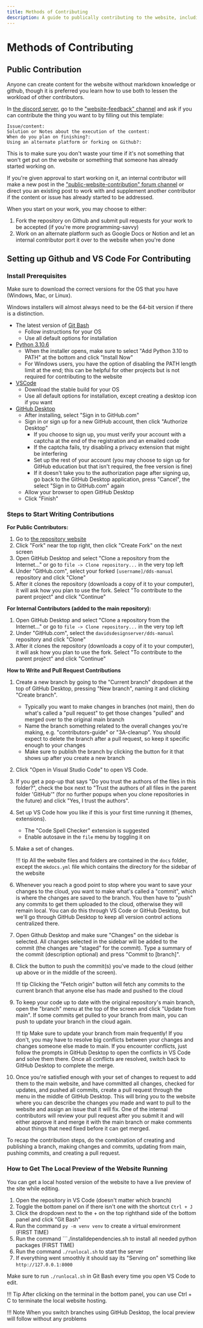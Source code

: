 ```yaml
---
title: Methods of Contributing
description: A guide to publically contributing to the website, including setting up an IDE and local preview for editing.
---
```


# Methods of Contributing

## Public Contribution
Anyone can create content for the website without markdown knowledge or github, though it is preferred you learn how to use both to lessen the workload of other contributors.

In [the discord server](https://discord.gg/jHXTdNjYCg), go to the ["website-feedback" channel](https://discord.com/channels/1120162219502608426/1233961750639018104) and ask if you can contribute the thing you want to by filling out this template:

    Issue/content:
    Solution or Notes about the execution of the content:
    When do you plan on finishing?:
    Using an alternate platform or forking on Github?:

This is to make sure you don't waste your time if it's not something that won't get put on the website or something that someone has already started working on.

If you're given approval to start working on it, an internal contributor will make a new post in the ["public-website-contribution" forum channel](https://discord.com/channels/1120162219502608426/1233993910817259663) or direct you an existing post to work with and supplement another contributor if the content or issue has already started to be addressed.

When you start on your work, you may choose to either:

1. Fork the repository on Github and submit pull requests for your work to be accepted (if you're more programming-savvy)
2. Work on an alternate platform such as Google Docs or Notion and let an internal contributor port it over to the website when you're done

## Setting up Github and VS Code For Contributing
### Install Prerequisites
Make sure to download the correct versions for the OS that you have (Windows, Mac, or Linux).

Windows installers will almost always need to be the 64-bit version if there is a distinction.

- The latest version of [Git Bash](https://git-scm.com/downloads)
    - Follow instructions for your OS
    - Use all default options for installation
- [Python 3.10.6](https://www.python.org/downloads/release/python-3106/) 
    - When the installer opens, make sure to select "Add Python 3.10 to PATH" at the bottom and click "Install Now"
    - For Windows users, you have the option of disabling the PATH length limit at the end; this can be helpful for other projects but is not required for contributing to the website
- [VSCode](https://code.visualstudio.com/)
    - Download the stable build for your OS
    - Use all default options for installation, except creating a desktop icon if you want
- [GitHub Desktop](https://desktop.github.com/)
    - After installing, select "Sign in to GitHub.com"
    - Sign in or sign up for a new GitHub account, then click "Authorize Desktop"
        - If you choose to sign up, you must verify your account with a captcha at the end of the registration and an emailed code
        - If the captcha fails, try disabling a privacy extension that might be interfering
        - Set up the rest of your account (you may choose to sign up for GitHub education but that isn't required, the free version is fine)
        - If it doesn't take you to the authorization page after signing up, go back to the GitHub Desktop application, press "Cancel", the select "Sign in to GitHub.com" again
    - Allow your browser to open GitHub Desktop
    - Click "Finish"
    

### Steps to Start Writing Contributions

**For Public Contributors:**

1. Go to [the repository website](https://github.com/davidsdesignserver/dds-manual)
2. Click "Fork" near the top right, then click "Create Fork" on the next screen
3. Open GitHub Desktop and select "Clone a repository from the Internet..." or go to ```file -> Clone repository...``` in the very top left
4. Under "GitHub.com", select your forked ```[username]/dds-manual``` repository  and click "Clone"
5. After it clones the repository (downloads a copy of it to your computer), it will ask how you plan to use the fork. Select "To contribute to the parent project" and click "Continue"

**For Internal Contributors (added to the main repository):**

1. Open GitHub Desktop and select "Clone a repository from the Internet..." or go to ```file -> Clone repository...``` in the very top left
2. Under "GitHub.com", select the ```davidsdesignserver/dds-manual``` repository and click "Clone"
3. After it clones the repository (downloads a copy of it to your computer), it will ask how you plan to use the fork. Select "To contribute to the parent project" and click "Continue"

**How to Write and Pull Request Contributions**

1. Create a new branch by going to the "Current branch" dropdown at the top of GitHub Desktop, pressing "New branch", naming it and clicking "Create branch".
    - Typically you want to make changes in branches (not main), then do what's called a "pull request" to get those changes "pulled" and merged over to the original main branch
    - Name the branch something related to the overall changes you're making, e.g. "contributors-guide" or "3A-cleanup". You should expect to delete the branch after a pull request, so keep it specific enough to your changes
    - Make sure to publish the branch by clicking the button for it that shows up after you create a new branch
2. Click "Open in Visual Studio Code" to open VS Code.
3. If you get a pop-up that says "Do you trust the authors of the files in this folder?", check the box next to "Trust the authors of all files in the parent folder 'GitHub'" (for no further popups when you clone repositories in the future) and click "Yes, I trust the authors".
4. Set up VS Code how you like if this is your first time running it (themes, extensions).
    - The "Code Spell Checker" extension is suggested
    - Enable autosave in the ```file``` menu by toggling it on
5. Make a set of changes.

    !!! tip
        All the website files and folders are contained in the ```docs``` folder, except the ```mkdocs.yml``` file which contains the directory for the sidebar of the website

6. Whenever you reach a good point to stop where you want to save your changes to the cloud, you want to make what's called a "commit", which is where the changes are saved to the branch. You then have to "push" any commits to get them uploaded to the cloud, otherwise they will remain local. You can do this through VS Code or GitHub Desktop, but we'll go through GitHub Desktop to keep all version control actions centralized there.
7. Open Github Desktop and make sure "Changes" on the sidebar is selected. All changes selected in the sidebar will be added to the commit (the changes are "staged" for the commit). Type a summary of the commit (description optional) and press "Commit to [branch]".
8. Click the button to push the commit(s) you've made to the cloud (either up above or in the middle of the screen).

    !!! tip
        Clicking the "Fetch origin" button will fetch any commits to the current branch that anyone else has made and pushed to the cloud

9. To keep your code up to date with the original repository's main branch, open the "branch" menu at the top of the screen and click "Update from main". If some commits get pulled to your branch from main, you can push to update your branch in the cloud again.

    !!! tip
        Make sure to update your branch from main frequently! If you don't, you may have to resolve big conflicts between your changes and changes someone else made to main. If you encounter conflicts, just follow the prompts in GitHub Desktop to open the conflicts in VS Code and solve them there. Once all conflicts are resolved, switch back to GitHub Desktop to complete the merge.

10. Once you're satisfied enough with your set of changes to request to add them to the main website, and have committed all changes, checked for updates, and pushed all commits, create a pull request through the menu in the middle of GitHub Desktop. This will bring you to the website where you can describe the changes you made and want to pull to the website and assign an issue that it will fix. One of the internal contributors will review your pull request after you submit it and will either approve it and merge it with the main branch or make comments about things that need fixed before it can get merged.

To recap the contribution steps, do the combination of creating and publishing a branch, making changes and commits, updating from main, pushing commits, and creating a pull request.


### How to Get The Local Preview of the Website Running
You can get a local hosted version of the website to have a live preview of the site while editing.

1. Open the repository in VS Code (doesn't matter which branch)
2. Toggle the bottom panel on if there isn't one with the shortcut ```Ctrl + J```
3. Click the dropdown next to the + on the top righthand side of the bottom panel and click "Git Bash"
4. Run the command ```py -m venv venv``` to create a virtual environment (FIRST TIME)
5. Run the command ```./installdependencies.sh to install all needed python packages (FIRST TIME)
6. Run the command ```./runlocal.sh``` to start the server
7. If everything went smoothly it should say its "Serving on" something like ```http://127.0.0.1:8000```

Make sure to run ```./runlocal.sh``` in Git Bash every time you open VS Code to edit.

!!! Tip
    After clicking on the terminal in the bottom panel, you can use Ctrl + C to terminate the local website hosting.

!!! Note
    When you switch branches using GitHub Desktop, the local preview will follow without any problems

